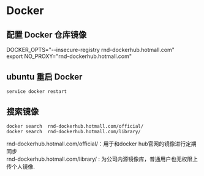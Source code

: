 # Docker

## 配置 Docker 仓库镜像
DOCKER_OPTS="--insecure-registry rnd-dockerhub.hotmall.com"  
export NO_PROXY="rnd-dockerhub.hotmall.com"  

## ubuntu 重启 Docker

```shell
service docker restart
```

## 搜索镜像

```shell
docker search  rnd-dockerhub.hotmall.com/official/
docker search  rnd-dockerhub.hotmall.com/library/
```

rnd-dockerhub.hotmall.com/official/：用于和docker hub官网的镜像进行定期同步  
rnd-dockerhub.hotmall.com/library/ : 为公司内源镜像库，普通用户也无权限上传个人镜像.  
